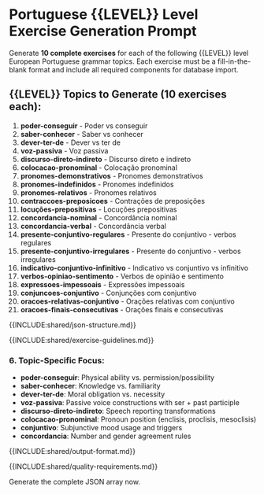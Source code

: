 # Portuguese {{LEVEL}} Level Exercise Generation Prompt

Generate **10 complete exercises** for each of the following {{LEVEL}} level European Portuguese grammar topics. Each exercise must be a fill-in-the-blank format and include all required components for database import.

## {{LEVEL}} Topics to Generate (10 exercises each):

1. **poder-conseguir** - Poder vs conseguir
2. **saber-conhecer** - Saber vs conhecer  
3. **dever-ter-de** - Dever vs ter de
4. **voz-passiva** - Voz passiva
5. **discurso-direto-indireto** - Discurso direto e indireto
6. **colocacao-pronominal** - Colocação pronominal
7. **pronomes-demonstrativos** - Pronomes demonstrativos
8. **pronomes-indefinidos** - Pronomes indefinidos
9. **pronomes-relativos** - Pronomes relativos
10. **contraccoes-preposicoes** - Contrações de preposições
11. **locuções-prepositivas** - Locuções prepositivas
12. **concordancia-nominal** - Concordância nominal
13. **concordancia-verbal** - Concordância verbal
14. **presente-conjuntivo-regulares** - Presente do conjuntivo - verbos regulares
15. **presente-conjuntivo-irregulares** - Presente do conjuntivo - verbos irregulares
16. **indicativo-conjuntivo-infinitivo** - Indicativo vs conjuntivo vs infinitivo
17. **verbos-opiniao-sentimento** - Verbos de opinião e sentimento
18. **expressoes-impessoais** - Expressões impessoais
19. **conjuncoes-conjuntivo** - Conjunções com conjuntivo
20. **oracoes-relativas-conjuntivo** - Orações relativas com conjuntivo
21. **oracoes-finais-consecutivas** - Orações finais e consecutivas

{{INCLUDE:shared/json-structure.md}}

{{INCLUDE:shared/exercise-guidelines.md}}

### 6. Topic-Specific Focus:
- **poder-conseguir**: Physical ability vs. permission/possibility
- **saber-conhecer**: Knowledge vs. familiarity  
- **dever-ter-de**: Moral obligation vs. necessity
- **voz-passiva**: Passive voice constructions with ser + past participle
- **discurso-direto-indireto**: Speech reporting transformations
- **colocacao-pronominal**: Pronoun position (enclisis, proclisis, mesoclisis)
- **conjuntivo**: Subjunctive mood usage and triggers
- **concordancia**: Number and gender agreement rules

{{INCLUDE:shared/output-format.md}}

{{INCLUDE:shared/quality-requirements.md}}

Generate the complete JSON array now.